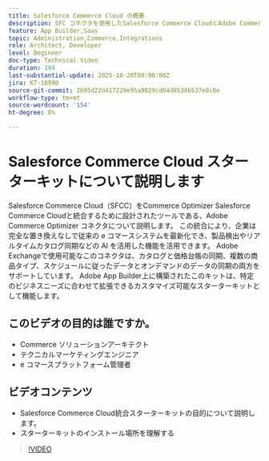 ```yaml
---
title: Salesforce Commerce Cloud の概要
description: SFC コネクタを使用したSalesforce Commerce CloudとAdobe Commerce Optimizerの統合について説明します。
feature: App Builder,Saas
topic: Administration,Commerce,Integrations
role: Architect, Developer
level: Beginner
doc-type: Technical Video
duration: 194
last-substantial-update: 2025-10-20T00:00:00Z
jira: KT-18990
source-git-commit: 2b95d22d417229e95a9829cd04d0538b537e0c0e
workflow-type: tm+mt
source-wordcount: '154'
ht-degree: 0%

---
```



# Salesforce Commerce Cloud スターターキットについて説明します

Salesforce Commerce Cloud（SFCC）をCommerce Optimizer Salesforce Commerce Cloudと統合するために設計されたツールである、Adobe Commerce Optimizer コネクタについて説明します。 この統合により、企業は完全な置き換えなしで従来の e コマースシステムを最新化でき、製品検出やリアルタイムカタログ同期などの AI を活用した機能を活用できます。 Adobe Exchangeで使用可能なこのコネクタは、カタログと価格台帳の同期、複数の商品タイプ、スケジュールに従ったデータとオンデマンドのデータの同期の両方をサポートしています。 Adobe App Builder上に構築されたこのキットは、特定のビジネスニーズに合わせて拡張できるカスタマイズ可能なスターターキットとして機能します。

## このビデオの目的は誰ですか。

* Commerce ソリューションアーキテクト
* テクニカルマーケティングエンジニア
* e コマースプラットフォーム管理者

## ビデオコンテンツ

* Salesforce Commerce Cloud統合スターターキットの目的について説明します。
* スターターキットのインストール場所を理解する

>[!VIDEO](https://video.tv.adobe.com/v/3476013?learn=on)
